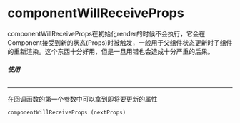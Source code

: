 # componentWillReceiveProps
componentWillReceiveProps在初始化render的时候不会执行，它会在Component接受到新的状态(Props)时被触发，一般用于父组件状态更新时子组件的重新渲染。这个东西十分好用，但是一旦用错也会造成十分严重的后果。



###### **使用**
---

在回调函数的第一个参数中可以拿到即将要更新的属性

`componentWillReceiveProps (nextProps)`

